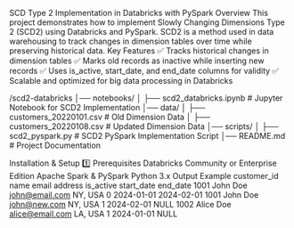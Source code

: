 SCD Type 2 Implementation in Databricks with PySpark
Overview
This project demonstrates how to implement Slowly Changing Dimensions Type 2 (SCD2) using Databricks and PySpark. SCD2 is a method used in data warehousing to track changes in dimension tables over time while preserving historical data.
Key Features
✅ Tracks historical changes in dimension tables
✅ Marks old records as inactive while inserting new records
✅ Uses is_active, start_date, and end_date columns for validity
✅ Scalable and optimized for big data processing in Databricks

/scd2-databricks
│── notebooks/
│   ├── scd2_databricks.ipynb   # Jupyter Notebook for SCD2 Implementation
│── data/
│   ├── customers_20220101.csv   # Old Dimension Data
│   ├── customers_20220108.csv   # Updated Dimension Data
│── scripts/
│   ├── scd2_pyspark.py          # SCD2 PySpark Implementation Script
│── README.md                    # Project Documentation


Installation & Setup
1️⃣ Prerequisites
Databricks Community or Enterprise Edition
Apache Spark & PySpark
Python 3.x
Output Example
customer_id	name	email	address	is_active	start_date	end_date
1001	John Doe	john@email.com	NY, USA	0	2024-01-01	2024-02-01
1001	John Doe	john@new.com	NY, USA	1	2024-02-01	NULL
1002	Alice Doe	alice@email.com	LA, USA	1	2024-01-01	NULL
